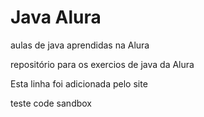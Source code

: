 # Java Alura
 aulas de java aprendidas na Alura

repositório para os exercios de java da Alura

Esta linha foi adicionada pelo site

teste code sandbox

